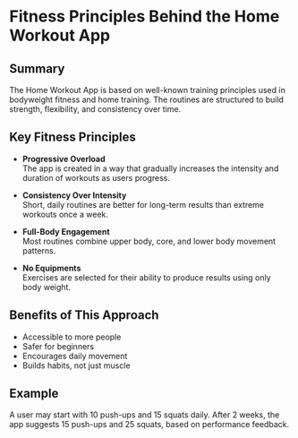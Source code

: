 # Fitness Principles Behind the Home Workout App

## Summary
The Home Workout App is based on well-known training principles used in bodyweight fitness and home training. The routines are structured to build strength, flexibility, and consistency over time.

## Key Fitness Principles
- **Progressive Overload**  
  The app is created in a way that gradually increases the intensity and duration of workouts as users progress.

- **Consistency Over Intensity**  
  Short, daily routines are better for long-term results than extreme workouts once a week.

- **Full-Body Engagement**  
  Most routines combine upper body, core, and lower body movement patterns.

- **No Equipments**  
  Exercises are selected for their ability to produce results using only body weight.

## Benefits of This Approach
- Accessible to more people
- Safer for beginners
- Encourages daily movement
- Builds habits, not just muscle

## Example
A user may start with 10 push-ups and 15 squats daily. After 2 weeks, the app suggests 15 push-ups and 25 squats, based on performance feedback.
